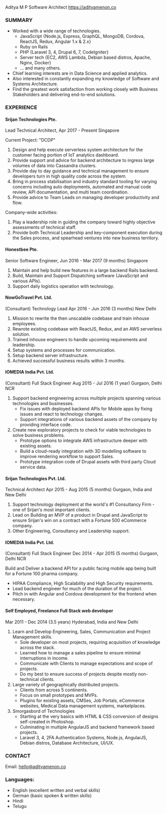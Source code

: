 Aditya M P
Software Architect
https://adityamenon.co

### SUMMARY

* Worked with a wide range of technologies.
    * JavaScript {Node.js, Express, GraphQL, MongoDB, Cordova, ReactJS, Redux, Angular 1.x & 2.x}
    * Ruby on Rails
    * PHP {Laravel 3, 4, Drupal 6, 7, CodeIgniter}
    * Server tech {EC2, AWS Lambda, Debian based distros, Apache, Nginx, Docker}
    * ... and many others.
* Chief learning interests are in Data Science and applied analytics.
* Also interested in constantly expanding my knowledge of Software and Systems Architecture.
* Find the greatest work satisfaction from working closely with Business Stakeholders and delivering end-to-end solutions.

### EXPERIENCE

#### Srijan Technologies Pte.
Lead Technical Architect, Apr 2017 - Present
Singapore

Current Project: "DCDP"
1. Design and help execute serverless system architecture for the customer facing portion of IoT analytics dashboard.
2. Provide support and advice for backend architecture to ingress large volumes of data into  Cassandra clusters.
3. Provide day to day guidance and technical management to ensure developers turn in high quality code across the system.
4. Bring in process stabilisation and industry standard tooling for varying concerns including auto deployments, automated and manual code review, API documentation, and multi team coordination.
5. Provide advice to Team Leads on managing developer productivity and flow.

Company-wide activities:
1. Play a leadership role in guiding the company toward highly objective assessments of technical staff.
2. Provide both Technical Leadership and key-component execution during the Sales process, and spearhead ventures into new business territory.

#### Honestbee Pte.  
  
Senior Software Engineer, Jun 2016 - Mar 2017 (9 months)
Singapore

1. Maintain and help build new features in a large backend Rails backend.
2. Build, Maintain and Support Dispatching software (JavaScript and various APIs).
3. Support daily logistics operation with technology.

#### NowGoTravel Pvt. Ltd.
(Consultant) Technology Lead 
Apr 2016 - Jun 2016 (3 months) 
New Delhi

1. Mission to rewrite the then unscalable codebase and train inhouse employees.
2. Rewrote existing codebase with ReactJS, Redux, and an AWS serverless solution.
3. Trained inhouse engineers to handle upcoming requirements and leadership.
4. Setup systems and processes for communication.
5. Setup backend server infrastructure.
6. Achieved successful business results within 3 months.

#### IOMEDIA India Pvt. Ltd.
(Consultant) Full Stack Engineer
Aug 2015 - Jul 2016 (1 year)
Gurgaon, Delhi NCR

1. Support backend engineering across multiple projects spanning various technologies and businesses.
    * Fix issues with deployed backend APIs for Mobile apps by fixing issues and react to technology changes.
    * Support integrations of various backend assets of the company by providing interface code.
2. Create new exploratory projects to check for viable technologies to solve business problems.
    * Prototype options to integrate AWS infrastructure deeper with existing assets.
    * Build a cloud-ready integration with 3D modelling software to improve rendering workflow to support Sales.
    * Prototype integration code of Drupal assets with third party Cloud service data.

#### Srijan Technologies Pvt. Ltd.
Technical Architect
Apr 2015 - Aug 2015 (5 months)
Gurgaon, India and New Delhi

1. Support technology deployment at the world's #1 Consultancy Firm - one of Srijan's most important clients.
2. Lead on Building an MVP of a product in Drupal and JavaScript to ensure Srijan's win on a contract with a Fortune 500 eCommerce company.
3. Other Engineering, Consultancy and Leadership support. 


#### IOMEDIA India Pvt. Ltd.
(Consultant) Full Stack Engineer 
Dec 2014 - Apr 2015 (5 months)
Gurgaon, Delhi NCR

Build and Deliver a backend API for a public facing mobile app being built for a Fortune 100 pharma company.
* HIPAA Compliance, High Scalability and High Security requirements.
* Lead backend engineer for much of the duration of the project.
* Pitch in with Angular and Cordova development for the frontend when necessary.

#### Self Employed, Freelance Full Stack web developer
Mar 2011 - Dec 2014 (3.5 years)
Hyderabad, India and New Delhi

1. Learn and Develop Engineering, Sales, Communication and Project Management skills.
    * Sole developer on most projects, requiring acquisition of knowledge across the stack.
    * Learned how to manage a sales pipeline to ensure minimal interruptions in income.
    * Communicate with Clients to manage expectations and scope of projects.
    * Do my best to ensure success of projects despite mostly non-technical clients.
2. Large variety of geographically distributed projects.
    * Clients from across 5 continents.
    * Focus on small prototypes and MVPs. 
    * Plugins for existing assets, CMSes, Job Portals, eCommerce websites, Medical Data management systems, marketplaces.
2. Smorgasbord of Technologies
    * Starting at the very basics with HTML & CSS conversion of designs self-created in Photoshop. 
    * Culminating in multiple AngularJS and backend framework based projects.
    * Laravel 3, 4, 2FA Authentication Systems, Node.js, AngularJS, Debian distros, Database Architecture, UI/UX.

### CONTACT
Email: hello@adityamenon.co

### Languages:
* English (excellent written and verbal skills)
* German (basic spoken & written skills)
* Hindi
* Telugu
